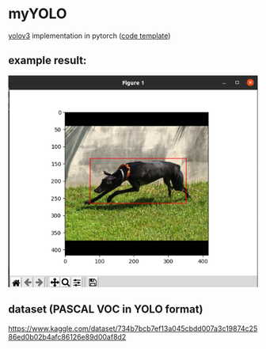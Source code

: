 # myYOLO
[yolov3](https://arxiv.org/pdf/1804.02767.pdf)  implementation in pytorch ([code template](https://github.com/aladdinpersson/Machine-Learning-Collection/tree/master/ML/Pytorch/object_detection/YOLOv3))

## example result:
![](https://github.com/jl749/YOLOv3/blob/master/output_example.png)


## dataset (PASCAL VOC in YOLO format)
https://www.kaggle.com/dataset/734b7bcb7ef13a045cbdd007a3c19874c2586ed0b02b4afc86126e89d00af8d2

